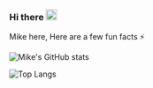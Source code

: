 
### Hi there <img src="https://raw.githubusercontent.com/MartinHeinz/MartinHeinz/master/wave.gif" width="20px">

Mike here,
Here are a few fun facts ⚡

![Mike's GitHub stats](https://github-readme-stats.vercel.app/api?username=123MwanjeMike&count_private=true&show_icons=true)

![Top Langs](https://github-readme-stats.vercel.app/api/top-langs/?username=123MwanjeMike&hide=jupyter%20notebook&layout=compact)

<!--
**123MwanjeMike/123MwanjeMike** is a ✨ _special_ ✨ repository because its `README.md` (this file) appears on your GitHub profile.

Here are some ideas to get you started:

- 🔭 I’m currently working on ...
- 🌱 I’m currently learning ...
- 👯 I’m looking to collaborate on ...
- 🤔 I’m looking for help with ...
- 💬 Ask me about ...
- 📫 How to reach me: ...
- 😄 Pronouns: ...
- ⚡ Fun fact: ...
-->
